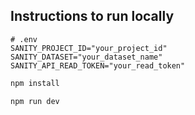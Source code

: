 ## Instructions to run locally

```
# .env
SANITY_PROJECT_ID="your_project_id"
SANITY_DATASET="your_dataset_name"
SANITY_API_READ_TOKEN="your_read_token"
```

```powershell
npm install
```

```powershell
npm run dev
```